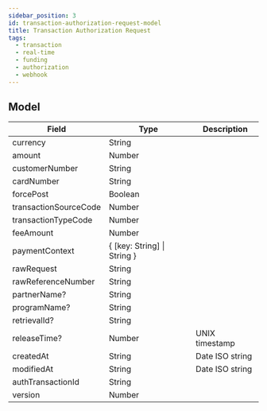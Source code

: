 ```yaml
---
sidebar_position: 3
id: transaction-authorization-request-model
title: Transaction Authorization Request
tags:
  - transaction
  - real-time
  - funding
  - authorization
  - webhook
---
```


## Model

| Field                 | Type                        | Description     |
| --------------------- | --------------------------- | --------------- |
| currency              | String                      |                 |
| amount                | Number                      |                 |
| customerNumber        | String                      |                 |
| cardNumber            | String                      |                 |
| forcePost             | Boolean                     |                 |
| transactionSourceCode | Number                      |                 |
| transactionTypeCode   | Number                      |                 |
| feeAmount             | Number                      |                 |
| paymentContext        | { [key: String] \| String } |                 |
| rawRequest            | String                      |                 |
| rawReferenceNumber    | String                      |                 |
| partnerName?          | String                      |                 |
| programName?          | String                      |                 |
| retrievalId?          | String                      |                 |
| releaseTime?          | Number                      | UNIX timestamp  |
| createdAt             | String                      | Date ISO string |
| modifiedAt            | String                      | Date ISO string |
| authTransactionId     | String                      |                 |
| version               | Number                      |                 |
